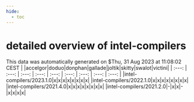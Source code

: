 ```yaml
---
hide:
  - toc
---
```


detailed overview of intel-compilers
====================================


This data was automatically generated on $Thu, 31 Aug 2023 at 11:08:02 CEST
| |accelgor|doduo|donphan|gallade|joltik|skitty|swalot|victini|
| :---: | :---: | :---: | :---: | :---: | :---: | :---: | :---: | :---: |
|intel-compilers/2023.1.0|x|x|x|x|x|x|x|x|
|intel-compilers/2022.1.0|x|x|x|x|x|x|x|x|
|intel-compilers/2021.4.0|x|x|x|x|x|x|x|x|
|intel-compilers/2021.2.0|-|x|x|-|x|x|x|x|
